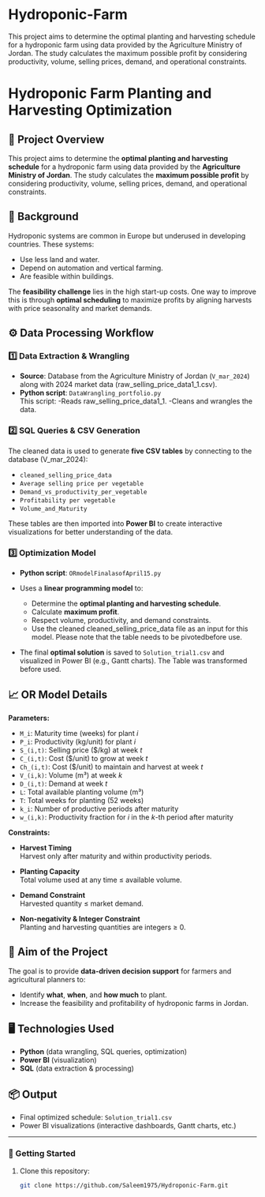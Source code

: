 # Hydroponic-Farm
This project aims to determine the optimal planting and harvesting schedule for a hydroponic farm using data provided by the Agriculture Ministry of Jordan. The study calculates the maximum possible profit by considering productivity, volume, selling prices, demand, and operational constraints.
# Hydroponic Farm Planting and Harvesting Optimization

## 📄 Project Overview
This project aims to determine the **optimal planting and harvesting schedule** for a hydroponic farm using data provided by the **Agriculture Ministry of Jordan**. The study calculates the **maximum possible profit** by considering productivity, volume, selling prices, demand, and operational constraints.

## 🌱 Background
Hydroponic systems are common in Europe but underused in developing countries. These systems:
- Use less land and water.
- Depend on automation and vertical farming.
- Are feasible within buildings.

The **feasibility challenge** lies in the high start-up costs. One way to improve this is through **optimal scheduling** to maximize profits by aligning harvests with price seasonality and market demands.

## ⚙️ Data Processing Workflow

### 1️⃣ Data Extraction & Wrangling
- **Source**: Database from the Agriculture Ministry of Jordan (`V_mar_2024`) along with 2024 market data (raw_selling_price_data1_1.csv).
- **Python script**: `DataWrangling_portfolio.py`  
  This script:
  -Reads raw_selling_price_data1_1.
  -Cleans and wrangles the data.

### 2️⃣ SQL Queries & CSV Generation
The cleaned data is used to generate **five CSV tables** by connecting to the database (V_mar_2024):
- `cleaned_selling_price_data`
- `Average selling price per vegetable`
- `Demand_vs_productivity_per_vegetable`
- `Profitability per vegetable`
- `Volume_and_Maturity`

These tables are then imported into **Power BI** to create interactive visualizations for better understanding of the data.

### 3️⃣ Optimization Model
- **Python script**: `ORmodelFinalasofApril15.py`  
- Uses a **linear programming model** to:
  - Determine the **optimal planting and harvesting schedule**.
  - Calculate **maximum profit**.
  - Respect volume, productivity, and demand constraints.
  - Use the cleaned cleaned_selling_price_data file as an input for this model. Please note that the table needs to be pivotedbefore use.

- The final **optimal solution** is saved to `Solution_trial1.csv` and visualized in Power BI (e.g., Gantt charts). The Table was transformed before used.

## 📈 OR Model Details

**Parameters:**
- `M_i`: Maturity time (weeks) for plant *i*  
- `P_i`: Productivity (kg/unit) for plant *i*  
- `S_(i,t)`: Selling price ($/kg) at week *t*  
- `C_(i,t)`: Cost ($/unit) to grow at week *t*  
- `Ch_(i,t)`: Cost ($/unit) to maintain and harvest at week *t*  
- `V_(i,k)`: Volume (m³) at week *k*  
- `D_(i,t)`: Demand at week *t*  
- `L`: Total available planting volume (m³)  
- `T`: Total weeks for planting (52 weeks)  
- `k_i`: Number of productive periods after maturity  
- `w_(i,k)`: Productivity fraction for *i* in the *k*-th period after maturity  

**Constraints:**
- **Harvest Timing**  
  Harvest only after maturity and within productivity periods.

- **Planting Capacity**  
  Total volume used at any time ≤ available volume.

- **Demand Constraint**  
  Harvested quantity ≤ market demand.

- **Non-negativity & Integer Constraint**  
  Planting and harvesting quantities are integers ≥ 0.

## 🚀 Aim of the Project
The goal is to provide **data-driven decision support** for farmers and agricultural planners to:
- Identify **what**, **when**, and **how much** to plant.
- Increase the feasibility and profitability of hydroponic farms in Jordan.

## 🖥️ Technologies Used
- **Python** (data wrangling, SQL queries, optimization)
- **Power BI** (visualization)
- **SQL** (data extraction & processing)

## 📦 Output
- Final optimized schedule: `Solution_trial1.csv`  
- Power BI visualizations (interactive dashboards, Gantt charts, etc.)

---

### 🚀 Getting Started

1. Clone this repository:
   ```bash
   git clone https://github.com/Saleem1975/Hydroponic-Farm.git
